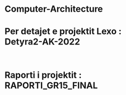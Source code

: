 # Computer-Architecture

<h1> Per detajet e projektit Lexo : Detyra2-AK-2022 </h1> <br>
<h1> Raporti i projektit : RAPORTI_GR15_FINAL </h1>
